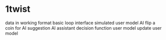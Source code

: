 # 1twist



data in working format
basic loop
	interface
simulated user model
	AI flip a coin for AI suggestion
AI assistant
	decision function
	user model
	update user model




